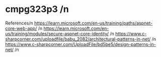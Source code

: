# cmpg323p3 /n
References/n
https://learn.microsoft.com/en-us/training/paths/aspnet-core-web-app/ /n
https://learn.microsoft.com/en-us/training/modules/secure-aspnet-core-identity/ /n
https://www.c-sharpcorner.com/uploadfile/babu_2082/architectural-patterns-in-net/ /n
https://www.c-sharpcorner.com/UploadFile/bd5be5/design-patterns-in-net/ /n 
